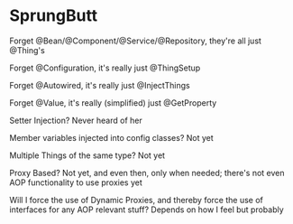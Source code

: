 # SprungButt

Forget @Bean/@Component/@Service/@Repository, they're all just @Thing's

Forget @Configuration, it's really just @ThingSetup

Forget @Autowired, it's really just @InjectThings

Forget @Value, it's really (simplified) just @GetProperty

Setter Injection? Never heard of her

Member variables injected into config classes? Not yet

Multiple Things of the same type? Not yet

Proxy Based? Not yet, and even then, only when needed; there's not even AOP functionality to use proxies yet

Will I force the use of Dynamic Proxies, and thereby force the use of interfaces for any AOP relevant stuff? Depends on how I feel but probably
